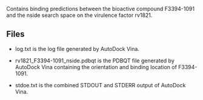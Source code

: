 Contains binding predictions between the bioactive compound F3394-1091 and the nside search space on the virulence factor rv1821.

## Files

- log.txt is the log file generated by AutoDock Vina.

- rv1821_F3394-1091_nside.pdbqt is the PDBQT file generated by AutoDock Vina containing the orientation and binding location of F3394-1091.

- stdoe.txt is the combined STDOUT and STDERR output of AutoDock Vina.

